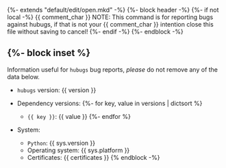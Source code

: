 {%- extends "default/edit/open.mkd" -%}
{%- block header -%}
  {%- if not local -%}
{{ comment_char }} NOTE: This command is for reporting bugs against hubugs, if that is not your
{{ comment_char }} intention close this file without saving to cancel!
  {%- endif -%}
{%- endblock -%}

{%- block inset %}
---

Information useful for `hubugs` bug reports, *please* do not remove any of the
data below.

* `hubugs` version: {{ version }}
* Dependency versions:
{%- for key, value in versions | dictsort %}
    * `{{ key }}`: {{ value }}
{%- endfor %}

* System:
    * `Python`: {{ sys.version }}
    * Operating system: {{ sys.platform }}
    * Certificates: {{ certificates }}
{% endblock -%}
